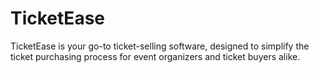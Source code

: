 # TicketEase
TicketEase is your go-to ticket-selling software, designed to simplify the ticket purchasing process for event organizers and ticket buyers alike.
